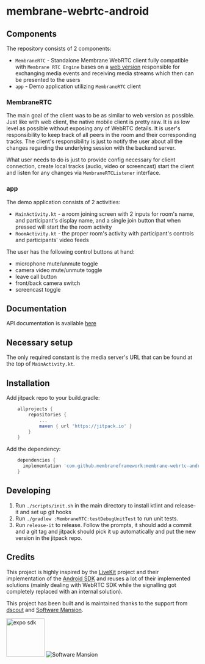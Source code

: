 # membrane-webrtc-android

## Components
The repository consists of 2 components:
- `MembraneRTC` - Standalone Membrane WebRTC client fully compatible with `Membrane RTC Engine` bases on a [web version](https://github.com/membraneframework/membrane_rtc_engine)
    responsible for exchanging media events and receiving media streams which then can be presented to the users
- `app` - Demo application utilizing `MembraneRTC` client

### MembraneRTC
The main goal of the client was to be as similar to web version as possible.
Just like with web client, the native mobile client is pretty raw. It is as low level as possible without exposing any of WebRTC details.
It is user's responsibility to keep track of all peers in the room and their corresponding tracks. The client's responsibility is just to
notify the user about all the changes regarding the underlying session with the backend server.

What user needs to do is just to provide config necessary for client connection, create local tracks (audio, video or screencast)
start the client and listen for any changes via `MembraneRTCListener` interface.

### app
The demo application consists of 2 activities:
- `MainActivity.kt` - a room joining screen with 2 inputs for room's name, and participant's display name, and a single join button
    that when pressed will start the the room activity
- `RoomActivity.kt` - the proper room's activity with participant's controls and participants' video feeds

The user has the following control buttons at hand:
- microphone mute/unmute toggle
- camera video mute/unmute toggle
- leave call button
- front/back camera switch
- screencast toggle

## Documentation
API documentation is available [here](https://docs.membrane.stream/membrane-webrtc-android/)

## Necessary setup
The only required constant is the media server's URL that can be found at the top of `MainActivity.kt`.

## Installation
Add jitpack repo to your build.gradle:
```gradle
	allprojects {
		repositories {
			...
			maven { url 'https://jitpack.io' }
		}
	}
```

Add the dependency:
```gradle
	dependencies {
	  implementation 'com.github.membraneframework:membrane-webrtc-android:1.0.3'
	}
```

## Developing
1. Run `./scripts/init.sh` in the main directory to install ktlint and release-it and set up git hooks
2. Run `./gradlew :MembraneRTC:testDebugUnitTest` to run unit tests.
2. Run `release-it` to release. Follow the prompts, it should add a commit and a git tag and jitpack should pick it up automatically and put the new version in the jitpack repo.

## Credits
This project is highly inspired by the [LiveKit](https://livekit.io/) project and their implementation of the [Android SDK](https://github.com/livekit/client-sdk-android) and reuses a lot of their implemented solutions (mainly dealing with WebRTC SDK while the signalling got completely replaced with an internal solution).

This project has been built and is maintained thanks to the support from [dscout](https://dscout.com/) and [Software Mansion](https://swmansion.com).

<img alt="expo sdk" height="100" src="./.github/dscout_logo.png"/>
<img alt="Software Mansion" src="https://logo.swmansion.com/logo?color=white&variant=desktop&width=150&tag=react-native-reanimated-github"/>
